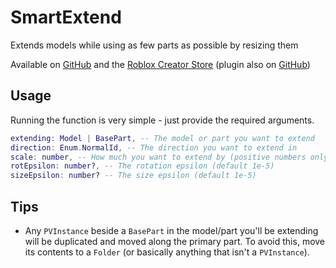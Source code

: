 # SmartExtend
Extends models while using as few parts as possible by resizing them

Available on [GitHub](https://github.com/RailTypes/SmartExtend/releases/tag/SmartExtend) and the [Roblox Creator Store](https://create.roblox.com/store/asset/127766719562667) (plugin also on [GitHub](https://github.com/RailTypes/SmartExtend/releases/tag/Plugin))

## Usage
Running the function is very simple - just provide the required arguments.
```lua
extending: Model | BasePart, -- The model or part you want to extend
direction: Enum.NormalId, -- The direction you want to extend in
scale: number, -- How much you want to extend by (positive numbers only)
rotEpsilon: number?, -- The rotation epsilon (default 1e-5)
sizeEpsilon: number? -- The size epsilon (default 1e-5)
```

## Tips
- Any `PVInstance` beside a `BasePart` in the model/part you'll be extending will be duplicated and moved along the primary part. To avoid this, move its contents to a `Folder` (or basically anything that isn't a `PVInstance`).
